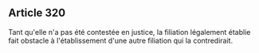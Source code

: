Article 320
----
Tant qu'elle n'a pas été contestée en justice, la filiation légalement établie
fait obstacle à l'établissement d'une autre filiation qui la contredirait.
